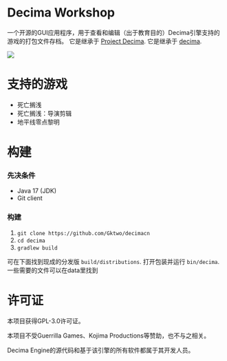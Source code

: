 # Decima Workshop

一个开源的GUI应用程序，用于查看和编辑（出于教育目的）Decima引擎支持的游戏的打包文件存档。
它是继承于 [Project Decima](https://github.com/REDxEYE/ProjectDecima).
它是继承于 [decima](https://github.com/ShadelessFox/decima).

![](https://user-images.githubusercontent.com/35821147/194948290-bca7da81-2ca0-4c6d-a7f2-91df27e88b99.png)

# 支持的游戏
- 死亡搁浅
- 死亡搁浅：导演剪辑
- 地平线零点黎明

# 构建
### 先决条件
- Java 17 (JDK)
- Git client

### 构建
1. `git clone https://github.com/Gktwo/decimacn`
2. `cd decima`
3. `gradlew build`

可在下面找到现成的分发版 `build/distributions`. 打开包装并运行 `bin/decima`.
一些需要的文件可以在data里找到

# 许可证
本项目获得GPL-3.0许可证。

本项目不受Guerrilla Games、Kojima Productions等赞助，也不与之相关。

Decima Engine的源代码和基于该引擎的所有软件都属于其开发人员。
